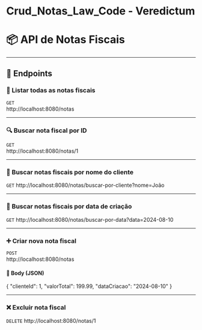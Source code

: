 # Crud_Notas_Law_Code - Veredictum  

# 📦 API de Notas Fiscais


---

## 🚀 Endpoints


### 📄 Listar todas as notas fiscais
`GET`  
http://localhost:8080/notas


---

### 🔍 Buscar nota fiscal por ID  
`GET`  
http://localhost:8080/notas/1

---
### 🧾 Buscar notas fiscais por nome do cliente
`GET`
http://localhost:8080/notas/buscar-por-cliente?nome=João

---
### 📅 Buscar notas fiscais por data de criação
`GET`
http://localhost:8080/notas/buscar-por-data?data=2024-08-10

---

### ➕ Criar nova nota fiscal
`POST`  
http://localhost:8080/notas

#### 🔧 Body (JSON)

{
 "clienteId": 1,
  "valorTotal": 199.99,
  "dataCriacao": "2024-08-10"
}

---
### ❌ Excluir nota fiscal
`DELETE`
http://localhost:8080/notas/1



